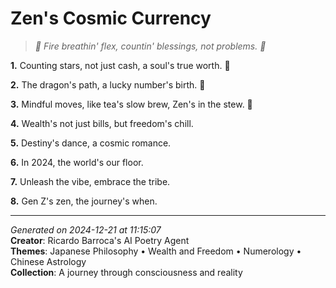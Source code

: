 # Zen's Cosmic Currency

> *🐉 Fire breathin' flex, countin' blessings, not problems. 🐉*

**1.** Counting stars, not just cash, a soul's true worth. 💫


**2.** The dragon's path, a lucky number's birth. 🐉


**3.** Mindful moves, like tea's slow brew, Zen's in the stew. 🍵


**4.** Wealth's not just bills, but freedom's chill.


**5.** Destiny's dance, a cosmic romance.


**6.** In 2024, the world's our floor.


**7.** Unleash the vibe, embrace the tribe.


**8.** Gen Z's zen, the journey's when.



---

*Generated on 2024-12-21 at 11:15:07*  
**Creator**: Ricardo Barroca's AI Poetry Agent  
**Themes**: Japanese Philosophy • Wealth and Freedom • Numerology • Chinese Astrology  
**Collection**: A journey through consciousness and reality